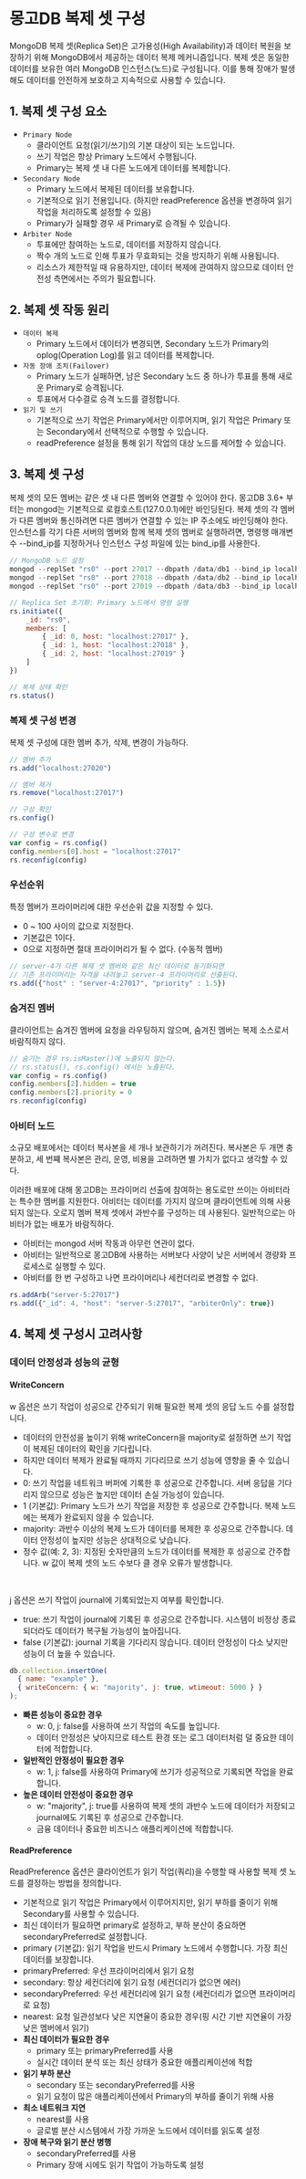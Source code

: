 # 몽고DB 복제 셋 구성

MongoDB 복제 셋(Replica Set)은 고가용성(High Availability)과 데이터 복원을 보장하기 위해 MongoDB에서 제공하는 데이터 복제 메커니즘입니다. 복제 셋은 동일한 데이터를 보유한 여러 MongoDB 인스턴스(노드)로 구성됩니다. 이를 통해 장애가 발생해도 데이터를 안전하게 보호하고 지속적으로 사용할 수 있습니다.

## 1. 복제 셋 구성 요소

 - `Primary Node`
    - 클라이언트 요청(읽기/쓰기)의 기본 대상이 되는 노드입니다.
    - 쓰기 작업은 항상 Primary 노드에서 수행됩니다.
    - Primary는 복제 셋 내 다른 노드에게 데이터를 복제합니다.
 - `Secondary Node`
    - Primary 노드에서 복제된 데이터를 보유합니다.
    - 기본적으로 읽기 전용입니다. (하지만 readPreference 옵션을 변경하여 읽기 작업을 처리하도록 설정할 수 있음)
    - Primary가 실패할 경우 새 Primary로 승격될 수 있습니다.
 - `Arbiter Node`
    - 투표에만 참여하는 노드로, 데이터를 저장하지 않습니다.
    - 짝수 개의 노드로 인해 투표가 무효화되는 것을 방지하기 위해 사용됩니다.
    - 리소스가 제한적일 때 유용하지만, 데이터 복제에 관여하지 않으므로 데이터 안전성 측면에서는 주의가 필요합니다.

## 2. 복제 셋 작동 원리

 - `데이터 복제`
    - Primary 노드에서 데이터가 변경되면, Secondary 노드가 Primary의 oplog(Operation Log)를 읽고 데이터를 복제합니다.
 - `자동 장애 조치(Failover)`
    - Primary 노드가 실패하면, 남은 Secondary 노드 중 하나가 투표를 통해 새로운 Primary로 승격됩니다.
    - 투표에서 다수결로 승격 노드를 결정합니다.
 - `읽기 및 쓰기`
    - 기본적으로 쓰기 작업은 Primary에서만 이루어지며, 읽기 작업은 Primary 또는 Secondary에서 선택적으로 수행할 수 있습니다.
    - readPreference 설정을 통해 읽기 작업의 대상 노드를 제어할 수 있습니다.

## 3. 복제 셋 구성

복제 셋의 모든 멤버는 같은 셋 내 다른 멤버와 연결할 수 있어야 한다. 몽고DB 3.6+ 부터는 mongod는 기본적으로 로컬호스트(127.0.0.1)에만 바인딩된다. 복제 셋의 각 멤버가 다른 멤버와 통신하려면 다른 멤버가 연결할 수 있는 IP 주소에도 바인딩해야 한다. 인스턴스를 각기 다른 서버의 멤버와 함께 복제 셋의 멤버로 실행하려면, 명령행 매개변수 --bind_ip를 지정하거나 인스턴스 구성 파일에 있는 bind_ip를 사용한다.

```javascript
// MongoDB 노드 설정
mongod --replSet "rs0" --port 27017 --dbpath /data/db1 --bind_ip localhost
mongod --replSet "rs0" --port 27018 --dbpath /data/db2 --bind_ip localhost
mongod --replSet "rs0" --port 27019 --dbpath /data/db3 --bind_ip localhost

// Replica Set 초기화: Primary 노드에서 명령 실행
rs.initiate({
    _id: "rs0",
    members: [
        { _id: 0, host: "localhost:27017" },
        { _id: 1, host: "localhost:27018" },
        { _id: 2, host: "localhost:27019" }
    ]
})

// 복제 상태 확인
rs.status()
```

### 복제 셋 구성 변경

복제 셋 구성에 대한 멤버 추가, 삭제, 변경이 가능하다.

```javascript
// 멤버 추가
rs.add("localhost:27020")

// 멤버 제거
rs.remove("localhost:27017")

// 구성 확인
rs.config()

// 구성 변수로 변경
var config = rs.config()
config.members[0].host = "localhost:27017"
rs.reconfig(config)
```

### 우선순위

특정 멤버가 프라이머리에 대한 우선순위 값을 지정할 수 있다.

 - 0 ~ 100 사이의 값으로 지정한다.
 - 기본값은 1이다.
 - 0으로 지정하면 절대 프라이머리가 될 수 없다. (수동적 멤버)
```javascript
// server-4가 다른 복제 셋 멤버와 같은 최신 데이터로 동기화되면
// 기존 프라이머리는 자격을 내려놓고 server-4 프라이머리로 선출된다.
rs.add({"host" : "server-4:27017", "priority" : 1.5})
```

### 숨겨진 멤버

클라이언트는 숨겨진 멤버에 요청을 라우팅하지 않으며, 숨겨진 멤버는 복제 소스로서 바람직하지 않다.

```javascript
// 숨기는 경우 rs.isMaster()에 노출되지 않는다.
// rs.status(), rs.config() 에서는 노출된다.
var config = rs.config()
config.members[2].hidden = true
config.members[2].priority = 0
rs.reconfig(config)
```

### 아비터 노드

소규모 배포에서는 데이터 복사본을 세 개나 보관하기가 꺼려진다. 복사본은 두 개면 충분하고, 세 번쨰 복사본은 관리, 운영, 비용을 고려하면 별 가치가 없다고 생각할 수 있다.

이러한 배포에 대해 몽고DB는 프라이머리 선출에 참여하는 용도로만 쓰이는 아비터라는 특수한 멤버를 지원한다. 아비터는 데이터를 가지지 않으며 클라이언트에 의해 사용되지 않는다. 오로지 멤버 복제 셋에서 과반수를 구성하는 데 사용된다. 일반적으로는 아비터가 없는 배포가 바람직하다.

 - 아비터는 mongod 서버 작동과 아무런 연관이 없다.
 - 아비터는 일반적으로 몽고DB에 사용하는 서버보다 사양이 낮은 서버에서 경량화 프로세스로 실행할 수 있다.
 - 아비터를 한 번 구성하고 나면 프라이머리나 세컨더리로 변경할 수 없다.
```javascript
rs.addArb("server-5:27017")
rs.add({"_id": 4, "host": "server-5:27017", "arbiterOnly": true})
```

## 4. 복제 셋 구성시 고려사항

### 데이터 안정성과 성능의 균형

#### WriteConcern

w 옵션은 쓰기 작업이 성공으로 간주되기 위해 필요한 복제 셋의 응답 노드 수를 설정합니다.

 - 데이터의 안전성을 높이기 위해 writeConcern을 majority로 설정하면 쓰기 작업이 복제된 데이터의 확인을 기다립니다.
 - 하지만 데이터 복제가 완료될 때까지 기다리므로 쓰기 성능에 영향을 줄 수 있습니다.
 - 0: 쓰기 작업을 네트워크 버퍼에 기록한 후 성공으로 간주합니다. 서버 응답을 기다리지 않으므로 성능은 높지만 데이터 손실 가능성이 있습니다.
 - 1 (기본값): Primary 노드가 쓰기 작업을 저장한 후 성공으로 간주합니다. 복제 노드에는 복제가 완료되지 않을 수 있습니다.
 - majority: 과반수 이상의 복제 노드가 데이터를 복제한 후 성공으로 간주합니다. 데이터 안정성이 높지만 성능은 상대적으로 낮습니다.
 - 정수 값(예: 2, 3): 지정된 숫자만큼의 노드가 데이터를 복제한 후 성공으로 간주합니다. w 값이 복제 셋의 노드 수보다 클 경우 오류가 발생합니다.

<br/>

j 옵션은 쓰기 작업이 journal에 기록되었는지 여부를 확인합니다.

 - true: 쓰기 작업이 journal에 기록된 후 성공으로 간주합니다. 시스템이 비정상 종료되더라도 데이터가 복구될 가능성이 높아집니다.
 - false (기본값): journal 기록을 기다리지 않습니다. 데이터 안정성이 다소 낮지만 성능이 더 높을 수 있습니다.

```javascript
db.collection.insertOne(
  { name: "example" },
  { writeConcern: { w: "majority", j: true, wtimeout: 5000 } }
);
```

 - __빠른 성능이 중요한 경우__
    - w: 0, j: false를 사용하여 쓰기 작업의 속도를 높입니다.
    - 데이터 안정성은 낮아지므로 테스트 환경 또는 로그 데이터처럼 덜 중요한 데이터에 적합합니다.
 - __일반적인 안정성이 필요한 경우__
    - w: 1, j: false를 사용하여 Primary에 쓰기가 성공적으로 기록되면 작업을 완료합니다.
 - __높은 데이터 안전성이 중요한 경우__
    - w: "majority", j: true를 사용하여 복제 셋의 과반수 노드에 데이터가 저장되고 journal에도 기록된 후 성공으로 간주합니다.
    - 금융 데이터나 중요한 비즈니스 애플리케이션에 적합합니다.

#### ReadPreference

ReadPreference 옵션은 클라이언트가 읽기 작업(쿼리)을 수행할 때 사용할 복제 셋 노드를 결정하는 방법을 정의합니다.

 - 기본적으로 읽기 작업은 Primary에서 이루어지지만, 읽기 부하를 줄이기 위해 Secondary를 사용할 수 있습니다.
 - 최신 데이터가 필요하면 primary로 설정하고, 부하 분산이 중요하면 secondaryPreferred로 설정합니다.
 - primary (기본값): 읽기 작업을 반드시 Primary 노드에서 수행합니다. 가장 최신 데이터를 보장합니다.
 - primaryPreferred: 우선 프라이머리에서 읽기 요청
 - secondary: 항상 세컨더리에 읽기 요청 (세컨더리가 없으면 에러)
 - secondaryPreferred: 우선 세컨더리에 읽기 요청 (세컨더리가 없으면 프라이머리로 요청)
 - nearest: 요청 일관성보다 낮은 지연율이 중요한 경우(핑 시간 기반 지연율이 가장 낮은 멤버에서 읽기)
 - __최신 데이터가 필요한 경우__
    - primary 또는 primaryPreferred를 사용
    - 실시간 데이터 분석 또는 최신 상태가 중요한 애플리케이션에 적합
 - __읽기 부하 분산__
    - secondary 또는 secondaryPreferred를 사용
    - 읽기 요청이 많은 애플리케이션에서 Primary의 부하를 줄이기 위해 사용
 - __최소 네트워크 지연__
    - nearest를 사용
    - 글로벌 분산 시스템에서 가장 가까운 노드에서 데이터를 읽도록 설정
 - __장애 복구와 읽기 분산 병행__
    - secondaryPreferred를 사용
    - Primary 장애 시에도 읽기 작업이 가능하도록 설정
